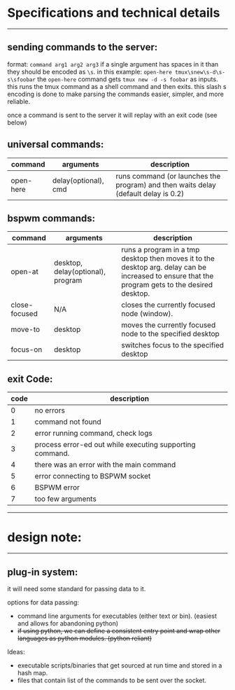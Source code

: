 # Specifications and technical details
----

## sending commands to the server:
format: `command arg1 arg2 arg3`
if a single argument has spaces in it than they should be encoded as `\s`.
in this example: `open-here tmux\snew\s-d\s-s\sfoobar` the `open-here` command gets `tmux new -d -s foobar` as inputs. this runs the tmux command as a shell command and then exits. this slash s encoding is done to make parsing the commands easier, simpler, and more reliable.

once a command is sent to the server it will replay with an exit code (see below)

## universal commands:
|command | arguments | description |
|--------|-----------|-------------|
|open-here | delay(optional), cmd | runs command (or launches the program) and then waits delay (default delay is 0.2)

## bspwm commands:
|command | arguments | description |
|--------|-----------|-------------|
|open-at | desktop, delay(optional), program | runs a program in a tmp desktop then moves it to the desktop arg. delay can be increased to ensure that the program gets to the desired desktop.  
|close-focused | N/A | closes the currently focused node (window).
|move-to | desktop | moves the currently focused node to the specified desktop
|focus-on | desktop | switches focus to the specified desktop

## exit Code:
|code | description |
|-----|-------------|
|0    |  no errors
|1    |  command not found
|2    |  error running command, check logs
|3    |  process error-ed out while executing supporting command.
|4    |  there was an error with the main command
|5    |  error connecting to BSPWM socket
|6    |  BSPWM error
|7    |  too few arguments

---
# design note:
---
## plug-in system:

it will need some standard for passing data to it.

options for data passing:

- command line arguments for executables (either text or bin). (easiest and allows for abandoning python)
- ~~if using python, we can define a consistent entry point and wrap other languages as python modules. (python reliant)~~

Ideas:

- executable scripts/binaries that get sourced at run time and stored in a hash map.
- files that contain list of the commands to be sent over the socket.
